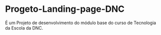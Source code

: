 # Progeto-Landing-page-DNC
É um Projeto de desenvolvimento do módulo base do curso de Tecnologia da Escola da DNC. 
